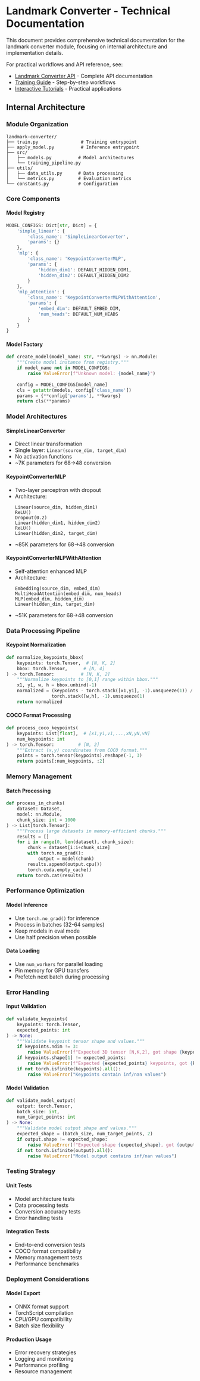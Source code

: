 # Landmark Converter - Technical Documentation

This document provides comprehensive technical documentation for the landmark converter module, focusing on internal architecture and implementation details.

For practical workflows and API reference, see:
- [Landmark Converter API](../docs/api/converter.md) - Complete API documentation
- [Training Guide](../docs/user-guide/core-workflows/landmark-converter.md) - Step-by-step workflows
- [Interactive Tutorials](../docs/tutorials/index.md) - Practical applications

## Internal Architecture

### Module Organization
```
landmark-converter/
├── train.py                # Training entrypoint
├── apply_model.py          # Inference entrypoint
├── src/
│   ├── models.py          # Model architectures
│   └── training_pipeline.py
├── utils/
│   ├── data_utils.py      # Data processing
│   └── metrics.py         # Evaluation metrics
└── constants.py           # Configuration
```

### Core Components

#### Model Registry
```python
MODEL_CONFIGS: Dict[str, Dict] = {
    'simple_linear': {
        'class_name': 'SimpleLinearConverter',
        'params': {}
    },
    'mlp': {
        'class_name': 'KeypointConverterMLP',
        'params': {
            'hidden_dim1': DEFAULT_HIDDEN_DIM1,
            'hidden_dim2': DEFAULT_HIDDEN_DIM2
        }
    },
    'mlp_attention': {
        'class_name': 'KeypointConverterMLPWithAttention',
        'params': {
            'embed_dim': DEFAULT_EMBED_DIM,
            'num_heads': DEFAULT_NUM_HEADS
        }
    }
}
```

#### Model Factory
```python
def create_model(model_name: str, **kwargs) -> nn.Module:
    """Create model instance from registry."""
    if model_name not in MODEL_CONFIGS:
        raise ValueError(f"Unknown model: {model_name}")
    
    config = MODEL_CONFIGS[model_name]
    cls = getattr(models, config['class_name'])
    params = {**config['params'], **kwargs}
    return cls(**params)
```

### Model Architectures

#### SimpleLinearConverter
- Direct linear transformation
- Single layer: `Linear(source_dim, target_dim)`
- No activation functions
- ~7K parameters for 68→48 conversion

#### KeypointConverterMLP
- Two-layer perceptron with dropout
- Architecture:
  ```
  Linear(source_dim, hidden_dim1)
  ReLU()
  Dropout(0.2)
  Linear(hidden_dim1, hidden_dim2)
  ReLU()
  Linear(hidden_dim2, target_dim)
  ```
- ~85K parameters for 68→48 conversion

#### KeypointConverterMLPWithAttention
- Self-attention enhanced MLP
- Architecture:
  ```
  Embedding(source_dim, embed_dim)
  MultiHeadAttention(embed_dim, num_heads)
  MLP(embed_dim, hidden_dim)
  Linear(hidden_dim, target_dim)
  ```
- ~51K parameters for 68→48 conversion

### Data Processing Pipeline

#### Keypoint Normalization
```python
def normalize_keypoints_bbox(
    keypoints: torch.Tensor,  # [N, K, 2]
    bbox: torch.Tensor,      # [N, 4]
) -> torch.Tensor:          # [N, K, 2]
    """Normalize keypoints to [0,1] range within bbox."""
    x1, y1, w, h = bbox.unbind(-1)
    normalized = (keypoints - torch.stack([x1,y1], -1).unsqueeze(1)) / \
                 torch.stack([w,h], -1).unsqueeze(1)
    return normalized
```

#### COCO Format Processing
```python
def process_coco_keypoints(
    keypoints: List[float],  # [x1,y1,v1,...,xN,yN,vN]
    num_keypoints: int
) -> torch.Tensor:         # [N, 2]
    """Extract (x,y) coordinates from COCO format."""
    points = torch.tensor(keypoints).reshape(-1, 3)
    return points[:num_keypoints, :2]
```

### Memory Management

#### Batch Processing
```python
def process_in_chunks(
    dataset: Dataset,
    model: nn.Module,
    chunk_size: int = 1000
) -> List[torch.Tensor]:
    """Process large datasets in memory-efficient chunks."""
    results = []
    for i in range(0, len(dataset), chunk_size):
        chunk = dataset[i:i+chunk_size]
        with torch.no_grad():
            output = model(chunk)
        results.append(output.cpu())
        torch.cuda.empty_cache()
    return torch.cat(results)
```

### Performance Optimization

#### Model Inference
- Use `torch.no_grad()` for inference
- Process in batches (32-64 samples)
- Keep models in eval mode
- Use half precision when possible

#### Data Loading
- Use `num_workers` for parallel loading
- Pin memory for GPU transfers
- Prefetch next batch during processing

### Error Handling

#### Input Validation
```python
def validate_keypoints(
    keypoints: torch.Tensor,
    expected_points: int
) -> None:
    """Validate keypoint tensor shape and values."""
    if keypoints.ndim != 3:
        raise ValueError(f"Expected 3D tensor [N,K,2], got shape {keypoints.shape}")
    if keypoints.shape[1] != expected_points:
        raise ValueError(f"Expected {expected_points} keypoints, got {keypoints.shape[1]}")
    if not torch.isfinite(keypoints).all():
        raise ValueError("Keypoints contain inf/nan values")
```

#### Model Validation
```python
def validate_model_output(
    output: torch.Tensor,
    batch_size: int,
    num_target_points: int
) -> None:
    """Validate model output shape and values."""
    expected_shape = (batch_size, num_target_points, 2)
    if output.shape != expected_shape:
        raise ValueError(f"Expected shape {expected_shape}, got {output.shape}")
    if not torch.isfinite(output).all():
        raise ValueError("Model output contains inf/nan values")
```

### Testing Strategy

#### Unit Tests
- Model architecture tests
- Data processing tests
- Conversion accuracy tests
- Error handling tests

#### Integration Tests
- End-to-end conversion tests
- COCO format compatibility
- Memory management tests
- Performance benchmarks

### Deployment Considerations

#### Model Export
- ONNX format support
- TorchScript compilation
- CPU/GPU compatibility
- Batch size flexibility

#### Production Usage
- Error recovery strategies
- Logging and monitoring
- Performance profiling
- Resource management